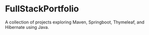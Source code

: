 # FullStackPortfolio
A collection of projects exploring Maven, Springboot, Thymeleaf, and Hibernate using Java.
